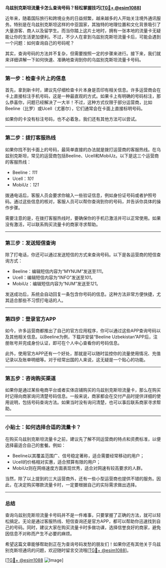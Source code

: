 **乌兹别克斯坦流量卡怎么查询号码？轻松掌握技巧[[TG💪+ @esim1088](https://t.me/s/esim1088)]**

近年来，随着国际旅行和跨境业务的日益频繁，越来越多的人开始关注境外通讯服务。特别是在乌兹别克斯坦这样的中亚国家，其独特的地理位置和文化背景吸引了大量游客、商人以及留学生。而当你踏上这片土地时，拥有一张本地的流量卡无疑能让你的生活更加便利。不过，不少人在拿到乌兹别克斯坦流量卡后，可能会遇到一个问题：如何查询自己的号码呢？

其实，查询号码的方法并不复杂，但需要按照一定的步骤来进行。接下来，我们就来详细讲解一下如何快速、准确地查询到你的乌兹别克斯坦流量卡号码。

---

### **第一步：检查卡片上的信息**
首先，拿到新卡时，建议先仔细检查卡片本身是否印有相关信息。许多运营商会在卡上直接标注手机号码，这是一种最直观的方式。如果卡上有明确的号码标注，那么恭喜你，问题已经解决了一大半！不过，这种方式仅限于部分运营商，比如Beeline（比罗）或Ucell（尤塞尔），它们通常会在卡面上直接标明号码。

如果你的卡没有标注号码，也不必着急，我们还有其他方法可以尝试。

---

### **第二步：拨打客服热线**
如果你找不到卡面上的号码，最简单直接的办法就是拨打运营商的客服热线。在乌兹别克斯坦，常见的运营商包括Beeline、Ucell和MobiUz。以下是这三个运营商的客服热线：

- Beeline：*111*
- Ucell：*101*
- MobiUz：*121*

拨通电话后，客服人员会要求你输入一些验证信息，例如身份证号码或者护照号码。通过这些信息的核对，客服人员可以帮你查询到你的号码，并告诉你具体的操作步骤。

需要注意的是，在拨打客服热线时，要确保你的手机已激活并可以正常使用。如果没有激活，可以联系购买流量卡的商家寻求帮助。

---

### **第三步：发送短信查询**
除了打电话，你还可以通过发送短信的方式来查询号码。以下是各运营商的短信查询方式：

- Beeline：编辑短信内容为“MYNUM”发送至*111*。
- Ucell：编辑短信内容为“INFO”发送至*101*。
- MobiUz：编辑短信内容为“NUM”发送至*121*。

发送成功后，系统会自动回复一条包含你号码的信息。这种方法非常方便快捷，尤其适合那些不习惯打电话的人。

---

### **第四步：登录官方APP**
如今，许多运营商都推出了自己的官方应用程序，你可以通过这些APP查询号码以及其他相关信息。以Beeline为例，下载并安装“Beeline Uzbekistan”APP后，注册账号并完成身份认证，即可在个人中心查看你的号码信息。

此外，使用官方APP还有一个好处，那就是可以随时监控你的流量使用情况、充值记录以及账单明细等。对于经常出国的人来说，这无疑是一个贴心的功能。

---

### **第五步：咨询购买渠道**
如果你是通过某些电商平台或者实体店铺购买的乌兹别克斯坦流量卡，那么在购买时记得向商家询问清楚号码信息。一般来说，商家都会在交付产品时提供详细的使用说明，包括号码查询方法。如果当时没有询问清楚，也可以事后联系商家寻求帮助。

---

### **小贴士：如何选择合适的流量卡？**
在购买乌兹别克斯坦流量卡之前，建议先了解不同运营商的特点和资费标准，以便选择最适合自己的套餐。例如：

- Beeline以其覆盖范围广、信号稳定著称，适合需要经常移动的用户；
- Ucell的价格相对实惠，适合预算有限的用户；
- MobiUz则在网络速度方面表现优秀，适合对网速有较高要求的人群。

当然，除了以上提到的三大运营商外，还有一些小型运营商也提供不错的服务。因此，在决定购买哪款流量卡时，一定要根据自己的实际需求做出选择。

---

### **总结**
查询乌兹别克斯坦流量卡号码并不是一件难事，只要掌握了正确的方法，就可以轻松搞定。无论是通过客服热线、短信查询还是官方APP，都可以帮助你迅速找到自己的号码。同时，建议大家在购买流量卡时多做功课，选择信誉良好的商家，避免因信息不对称而产生不必要的麻烦。

希望这篇文章能够帮助到正在为查询号码发愁的朋友们！如果你还有其他关于乌兹别克斯坦通讯的问题，欢迎随时留言交流哦[[TG💪+ @esim1088](https://t.me/s/esim1088)]。

[[TG💪+ @esim1088](https://t.me/s/esim1088) ![Image](https://i.postimg.cc/4NQfJmqS/Snipaste-2025-05-13-00-14-12.png)]